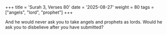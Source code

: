 +++
title = 'Surah 3, Verses 80'
date = '2025-08-27'
weight = 80
tags = ["angels", "lord", "prophet"]
+++

And he would never ask you to take angels and prophets as lords. Would he ask you to disbelieve after you have submitted?